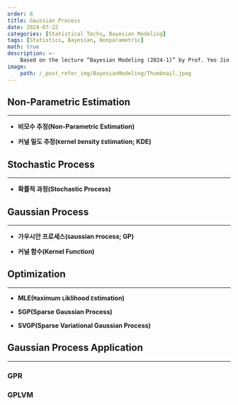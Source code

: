 ```yaml
---
order: 8
title: Gaussian Process
date: 2024-07-22
categories: [Statistical Techs, Bayesian Modeling]
tags: [Statistics, Bayesian, Nonparametric]
math: true
description: >-
    Based on the lecture “Bayesian Modeling (2024-1)” by Prof. Yeo Jin Chung, Dept. of AI, Big Data & Management, College of Business Administration, Kookmin Univ.
image:
    path: /_post_refer_img/BayesianModeling/Thumbnail.jpeg
---
```


## Non-Parametric Estimation
-----

- **비모수 추정(Non-Parametric Estimation)**

- **커널 밀도 추정(`K`ernel `D`ensity `E`stimation; KDE)**

## Stochastic Process
-----

- **확률적 과정(Stochastic Process)**

## Gaussian Process
-----

- **가우시안 프로세스(`G`aussian `P`rocess; GP)**

- **커널 함수(Kernel Function)**

## Optimization
-----

- **MLE(`M`aximum `L`iklihood `E`stimation)**

- **SGP(Sparse Gaussian Process)**

- **SVGP(Sparse Variational Gaussian Process)**

## Gaussian Process Application
-----

### GPR

### GPLVM